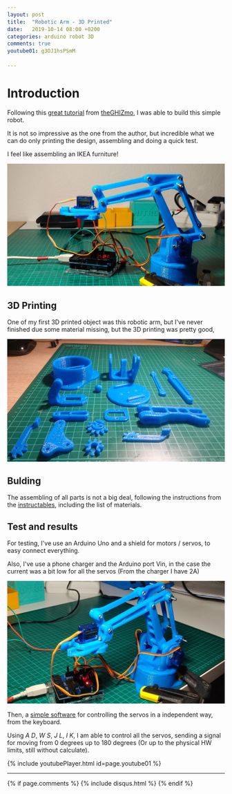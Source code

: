 ```yaml
---
layout: post
title:  "Robotic Arm - 3D Printed"
date:   2019-10-14 08:00 +0200
categories: arduino robot 3D
comments: true
youtube01: g3OJ1hsPSmM

---
```


# Introduction
Following this [great tutorial](https://www.instructables.com/id/EEZYbotARM/) from [theGHIZmo](https://www.instructables.com/member/theGHIZmo/), I was able to build this simple robot.

It is not so impressive as the one from the author, but incredible what we can do only printing the design, assembling and doing a quick test.

I feel like assembling an IKEA furniture!

![1](/assets/rbt03/1.JPG)

## 3D Printing
One of my first 3D printed object was this robotic arm, but I've never finished due some material missing, but the 3D printing was pretty good,

![33](/assets/3dprinter/33.JPG)

## Bulding
The assembling of all parts is not a big deal, following the instructions from the [instructables](https://www.instructables.com/id/EEZYbotARM/), including the list of materials.

## Test and results
For testing, I've use an Arduino Uno and a shield for motors / servos, to easy connect everything.

Also, I've use a phone charger and the Arduino port Vin, in the case the current was a bit low for all the servos (From the charger I have 2A)

![2](/assets/rbt03/2.JPG)

Then, a [simple software](https://github.com/aherrero/RBT03_3DPrintedRobot/blob/master/Software/Bora2/Bora2.ino) for controlling the servos in a independent way, from the keyboard.

Using _A D_, _W S_, _J L_, _I K_, I am able to control all the servos, sending a signal for moving from 0 degrees up to 180 degrees (Or up to the physical HW limits, still without calculate).

{% include youtubePlayer.html id=page.youtube01 %}

***

{% if page.comments %}
{% include disqus.html %}
{% endif %}
